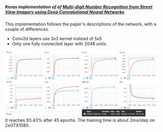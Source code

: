 <h5>Keras implementation of  of <a href="http://arxiv.org/pdf/1312.6082.pdf">Multi-digit Number Recognition from Street View Imagery using Deep Convolutional Neural Networks</a></h5>
This implementation follows the paper's descriptions of the network, with a couple of differences.

* Conv2d layers use 3x3 kernel instead of 5x5
* Only one fully connected layer with 2048 units.

<img src="training_sgd.png">
It reaches 93.43% after 45 epochs. The training time is about 2ms/step on 2xGTX1080.
